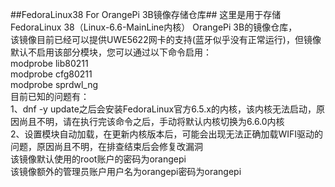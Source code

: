 ##FedoraLinux38 For OrangePi 3B镜像存储仓库##
这里是用于存储FedoraLinux 38（Linux-6.6-MainLine内核） OrangePi 3B的镜像仓库，<br />
该镜像目前已经可以提供UWE5622网卡的支持(蓝牙似乎没有正常运行)，但镜像默认不启用该部分模块，您可以通过以下命令启用：<br />
  modprobe lib80211<br />
  modprobe cfg80211<br />
  modprobe sprdwl_ng<br />
目前已知的问题有：<br />
  1、dnf -y update之后会安装FedoraLinux官方6.5.x的内核，该内核无法启动，原因尚且不明，请在执行完该命令之后，手动将默认内核切换为6.6.0内核<br />
  2、设置模块自动加载，在更新内核版本后，可能会出现无法正确加载WIFI驱动的问题，原因尚且不明，在排查结束后会修复改漏洞<br />
该镜像默认使用的root账户的密码为orangepi<br />
该镜像额外的管理员账户用户名为orangepi密码为orangepi<br />

